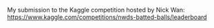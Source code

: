 My submission to the Kaggle competition hosted by Nick Wan: https://www.kaggle.com/competitions/nwds-batted-balls/leaderboard
